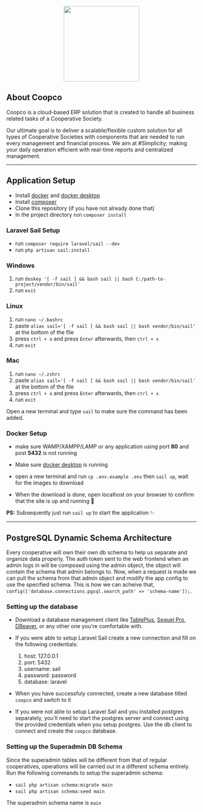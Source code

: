 <p align="center"><a href="https://coopco.com.ng" target="_blank"><img src="https://coopco.com.ng/assets/images/logo.png" width="200"></a></p>


## About Coopco

Coopco is a cloud-based ERP solution that is created to handle all business related tasks of a Cooperative Society.

Our ultimate goal is to deliver a scalable/flexible custom solution for all types of Cooperative Societies with components that are needed to run every management and financial process. We aim at #Simplicity; making your daily operation efficient with real-time reports and centralized management.

---
## Application Setup
- Install [docker](https://docs.docker.com/get-docker/) and [docker desktop](https://www.docker.com/products/docker-desktop/)
- Install [composer](https://getcomposer.org/download/)
- Clone this repository (if you have not already done that)
- In the project directory run `composer install`


### Laravel Sail Setup
- run `composer require laravel/sail --dev`
- run `php artisan sail:install`
### Windows
1. run `doskey '[ -f sail ] && bash sail || bash C:/path-to-project/vendor/bin/sail'`
2. run `exit`
### Linux
1. run `nano ~/.bashrc`
2. paste `alias sail='[ -f sail ] && bash sail || bash vendor/bin/sail'` at the bottom of the file
3. press `ctrl + o` and press `Enter` afterwards, then `ctrl + x`
4. run `exit`

### Mac
1. run `nano ~/.zshrc`
2. paste `alias sail='[ -f sail ] && bash sail || bash vendor/bin/sail'` at the bottom of the file
3. press `ctrl + o` and press `Enter` afterwards, then `ctrl + x`
4. run `exit`

Open a new terminal and type `sail` to make sure the command has been added.
### Docker Setup
- make sure WAMP/XAMPP/LAMP or any application using port **80** and post **5432** is not running

- Make sure [docker desktop](https://www.docker.com/products/docker-desktop/) is running
- open a new terminal and run `cp .env.example .env` then `sail up`, wait for the images to download
- When the download is done, open localhost on your browser to confirm that the site is up and running 🚀


**PS:** Subsequently just run `sail up` to start the application ✨

---
## PostgreSQL Dynamic Schema Architecture
Every cooperative will own their own db schema to help us separate and organize data properly.
The auth token sent to the web frontend when an admin logs in will be composed using the admin object, the object will contain the schema that admin belongs to.
Now, when a request is made we can pull the schema from that admin object and modify the app config to use the specified schema.
This is how we can acheive that, `config(['database.connections.pgsql.search_path' => 'schema-name']);`.

### Setting up the database
-	Download a database management client like [TablePlus](https://tableplus.com/download), [Sequel Pro](https://www.sqlprostudio.com/), [DBeaver](https://dbeaver.io/download/), or any other one you're comfortable with.
-	If you were able to setup Laravel Sail create a new connection and fill on the following credentials:
	1. host: 127.0.0.1
	2. port: 5432
	3. username: sail
	4. password: password
	5. database: laravel
- When you have successfuly connected, create a new database titled `coopco` and switch to it

- If you were not able to setup Laravel Sail and you installed postgres separately, you'll need to start the postgres server and connect using the provided credentials when you setup postgres. Use the db client to connect and create the `coopco` database.

### Setting up the Superadmin DB Schema
Since the superadmin tables will be different from that of regular cooperatives, operations will be carried out in a different schema entirely. Run the following commands to setup the superadmin schema:
-	`sail php artisan schema:migrate main`
-	`sail php artisan schema:seed main`

The superadmin schema name is `main`